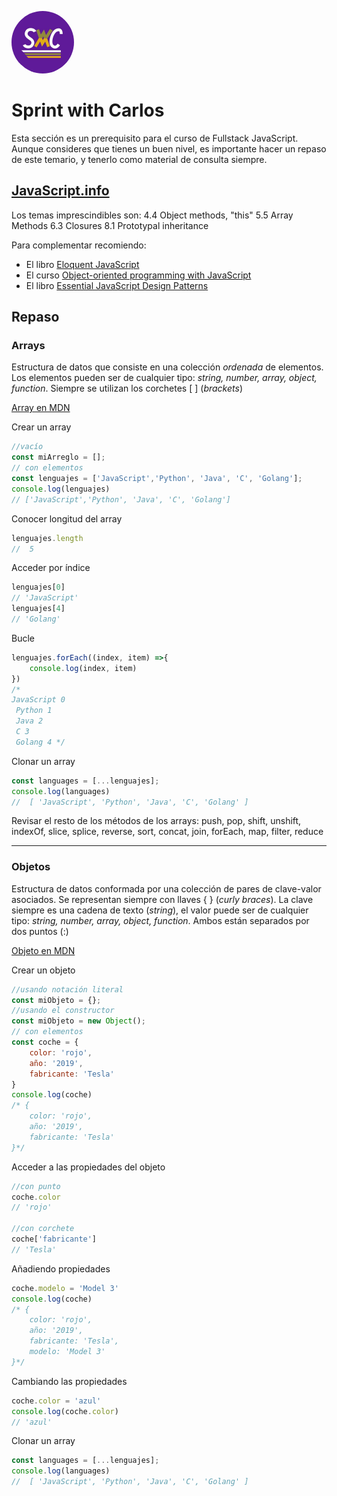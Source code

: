 

<img src="../img/swc.jpg" alt="SWC"
	title="SWC" width="100" height="100" style="border-radius: 50%" />

# Sprint with Carlos
Esta sección es un prerequisito para el curso de Fullstack JavaScript. Aunque consideres que tienes un buen nivel, es importante hacer un repaso de este temario, y tenerlo como material de consulta siempre. 
## [JavaScript.info]()

Los temas imprescindibles son: 
4.4 Object methods, "this"
5.5 Array Methods
6.3 Closures
8.1 Prototypal inheritance

Para complementar recomiendo:
* El libro [Eloquent JavaScript](https://eloquentjavascript.net/)
* El curso [Object-oriented programming with JavaScript](https://classroom.udacity.com/courses/ud711)
* El libro [Essential JavaScript Design Patterns](https://addyosmani.com/resources/essentialjsdesignpatterns/book/)

## Repaso
### Arrays
Estructura de datos que consiste en una colección *ordenada* de elementos. Los elementos pueden  ser de cualquier tipo: *string, number, array, object, function*. Siempre se utilizan los corchetes [ ] (*brackets*)


[Array en MDN](https://developer.mozilla.org/es/docs/Web/JavaScript/Referencia/Objetos_globales/Array)

Crear un array
```javascript
//vacío
const miArreglo = [];
// con elementos
const lenguajes = ['JavaScript','Python', 'Java', 'C', 'Golang'];
console.log(lenguajes)
// ['JavaScript','Python', 'Java', 'C', 'Golang']
```
Conocer longitud del array
```javascript
lenguajes.length
//  5
```
Acceder por índice
```javascript
lenguajes[0]
// 'JavaScript'
lenguajes[4]
// 'Golang'
```
Bucle
```javascript
lenguajes.forEach((index, item) =>{
    console.log(index, item)
})
/* 
JavaScript 0 
 Python 1 
 Java 2 
 C 3 
 Golang 4 */
```
Clonar un array
```javascript
const languages = [...lenguajes];
console.log(languages)
//  [ 'JavaScript', 'Python', 'Java', 'C', 'Golang' ]
```
Revisar el resto de los métodos de los arrays: push, pop, shift, unshift, indexOf, slice, splice, reverse, sort, concat, join, forEach, map, filter, reduce
<hr>

### Objetos
Estructura de datos conformada por una colección de pares de clave-valor asociados. Se representan siempre con llaves { } (*curly braces*). La clave siempre es una cadena de texto (*string*), el valor puede ser de cualquier tipo: *string, number, array, object, function*. Ambos están separados por dos puntos (:)


[Objeto en MDN](https://developer.mozilla.org/es/docs/Web/JavaScript/Referencia/Objetos_globales/Object)

Crear un objeto
```javascript
//usando notación literal
const miObjeto = {};
//usando el constructor
const miObjeto = new Object();
// con elementos
const coche = {
    color: 'rojo',
    año: '2019',
    fabricante: 'Tesla'
}
console.log(coche)
/* {
    color: 'rojo',
    año: '2019',
    fabricante: 'Tesla'
}*/
```
Acceder a las propiedades del objeto
```javascript
//con punto
coche.color
// 'rojo'

//con corchete
coche['fabricante']
// 'Tesla'
```
Añadiendo propiedades
```javascript
coche.modelo = 'Model 3'
console.log(coche)
/* {
    color: 'rojo',
    año: '2019',
    fabricante: 'Tesla',
    modelo: 'Model 3'
}*/
```
Cambiando las propiedades
```javascript
coche.color = 'azul'
console.log(coche.color)
// 'azul'
```
Clonar un array
```javascript
const languages = [...lenguajes];
console.log(languages)
//  [ 'JavaScript', 'Python', 'Java', 'C', 'Golang' ]
```